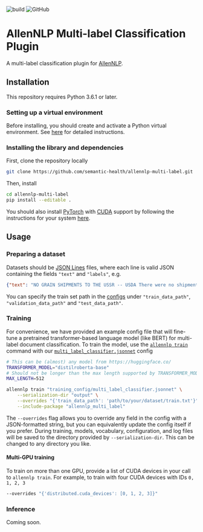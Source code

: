![build](https://github.com/JohnGiorgi/allennlp-multi-label-classification/workflows/build/badge.svg?branch=master)
![GitHub](https://img.shields.io/github/license/JohnGiorgi/allennlp-multi-label-classification?color=blue)

# AllenNLP Multi-label Classification Plugin

A multi-label classification plugin for [AllenNLP](https://allennlp.org/).

## Installation

This repository requires Python 3.6.1 or later.

### Setting up a virtual environment

Before installing, you should create and activate a Python virtual environment. See [here](https://github.com/allenai/allennlp#installing-via-pip) for detailed instructions.

### Installing the library and dependencies

First, clone the repository locally

```bash
git clone https://github.com/semantic-health/allennlp-multi-label.git
```

Then, install

```bash
cd allennlp-multi-label
pip install --editable .
```

You should also install [PyTorch](https://pytorch.org/) with [CUDA](https://developer.nvidia.com/cuda-zone) support by following the instructions for your system [here](https://pytorch.org/get-started/locally/).

## Usage

### Preparing a dataset

Datasets should be [JSON Lines](http://jsonlines.org/) files, where each line is valid JSON containing the fields `"text"` and `"labels"`, e.g.

```json
{"text": "NO GRAIN SHIPMENTS TO THE USSR -- USDA There were no shipments of U.S. grain or soybeans to the Soviet Union in the week ended March 19, according to the U.S. Agriculture Department's latest Export Sales report. The USSR has purchased 2.40 mln tonnes of U.S. corn for delivery in the fourth year of the U.S.-USSR grain agreement. Total shipments in the third year of the U.S.-USSR grains agreement, which ended September 30, amounted to 152,600 tonnes of wheat, 6,808,100 tonnes of corn and 1,518,700 tonnes of soybeans.", "labels": ["soybean", "oilseed", "wheat", "corn", "grain"]}
```

You can specify the train set path in the [configs](training_config) under `"train_data_path"`, `"validation_data_path"` and `"test_data_path"`.

### Training

For convenience, we have provided an example config file that will fine-tune a pretrained transformer-based language model (like BERT) for multi-label document classification. To train the model, use the [`allennlp train`](https://docs.allennlp.org/master/api/commands/train/) command with our [`multi_label_classifier.jsonnet`](training_config/multi_label_classifier.jsonnet) config

```bash
# This can be (almost) any model from https://huggingface.co/
TRANSFORMER_MODEL="distilroberta-base"
# Should not be longer than the max length supported by TRANSFORMER_MODEL.
MAX_LENGTH=512

allennlp train "training_config/multi_label_classifier.jsonnet" \
    --serialization-dir "output" \
    --overrides "{'train_data_path': 'path/to/your/dataset/train.txt'}" \
    --include-package "allennlp_multi_label"
```

The `--overrides` flag allows you to override any field in the config with a JSON-formatted string, but you can equivalently update the config itself if you prefer. During training, models, vocabulary, configuration, and log files will be saved to the directory provided by `--serialization-dir`. This can be changed to any directory you like. 

#### Multi-GPU training

To train on more than one GPU, provide a list of CUDA devices in your call to `allennlp train`. For example, to train with four CUDA devices with IDs `0, 1, 2, 3`

```bash
--overrides "{'distributed.cuda_devices': [0, 1, 2, 3]}"
```

### Inference

Coming soon.